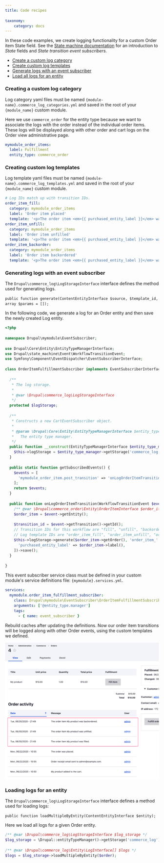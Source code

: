 ```yaml
---
title: Code recipes

taxonomy:
    category: docs
---
```


In these code examples, we create logging functionality for a custom Order item State field. See the [State machine documentation](../../core/libraries-and-dependencies/state-machine) for an introduction to *State* fields and *State transition event subscribers*. 

- [Create a custom log category](#creating-a-custom-log-category)
- [Create custom log templates](#creating-custom-log-templates)
- [Generate logs with an event subscriber](#generating-logs-with-an-event-subscriber)
- [Load all logs for an entity](#loading-logs-for-an-entity)

### Creating a custom log category
Log category yaml files must be named `{module-name}.commerce_log_categories.yml` and saved in the root of your `{module_name}` custom module.

Here we use `commerce_order` for the entity type because we want to associate the logs with the order instead of the individual order items. These logs will be displayed along with other order and cart logs on the Order view administrative page.

```yaml
mymodule_order_items:
  label: Fulfillment
  entity_type: commerce_order
```

### Creating custom log templates
Log template yaml files must be named `{module-name}.commerce_log_templates.yml` and saved in the root of your `{module_name}` custom module.

```yaml
# Log IDs match up with transition IDs.
order_item_fill:
  category: mymodule_order_items
  label: 'Order item placed'
  template: '<p>The order item <em>{{ purchased_entity_label }}</em> was filled.</p>'
order_item_unfill:
  category: mymodule_order_items
  label: 'Order item unfilled'
  template: '<p>The order item <em>{{ purchased_entity_label }}</em> was unfilled.</p>'
order_item_backorder:
  category: mymodule_order_items
  label: 'Order item backordered'
  template: '<p>The order item <em>{{ purchased_entity_label }}</em> was backordered.</p>'
```

### Generating logs with an event subscriber
The `Drupal\commerce_log\LogStorageInterface` interface defines the method used for generating logs.

`public function generate(ContentEntityInterface $source, $template_id, array $params = []);`

In the following code, we generate a log for an Order entity and then save the newly created Log entity.

```php
<?php

namespace Drupal\mymodule\EventSubscriber;

use Drupal\Core\Entity\EntityTypeManagerInterface;
use Drupal\state_machine\Event\WorkflowTransitionEvent;
use Symfony\Component\EventDispatcher\EventSubscriberInterface;

class OrderItemFulfillmentSubscriber implements EventSubscriberInterface {

  /**
   * The log storage.
   *
   * @var \Drupal\commerce_log\LogStorageInterface
   */
  protected $logStorage;

  /**
   * Constructs a new CartEventSubscriber object.
   *
   * @param \Drupal\Core\Entity\EntityTypeManagerInterface $entity_type_manager
   *   The entity type manager.
   */
  public function __construct(EntityTypeManagerInterface $entity_type_manager) {
    $this->logStorage = $entity_type_manager->getStorage('commerce_log');
  }

  public static function getSubscribedEvents() {
    $events = [
      'mymodule_order_item.post_transition' => 'onLogOrderItemTransition',
    ];
    return $events;
  }

  public function onLogOrderItemTransition(WorkflowTransitionEvent $event) {
    /** @var \Drupal\commerce_order\Entity\OrderItemInterface $order_item */
    $order_item = $event->getEntity();

    $transition_id = $event->getTransition()->getId();
    // Transition IDs for this workflow are "fill", "unfill", "backorder".
    // Log template IDs are "order_item_fill", "order_item_unfill", "order_item_backorder".
    $this->logStorage->generate($order_item->getOrder(), 'order_item_' . $transition_id, [
      'purchased_entity_label' => $order_item->label(),
    ])->save();
  }

}
```

This event subscriber service class must be defined in your custom module's service definitions file: `{mymodule}.services.yml`.

```yaml
services:
  mymodule.order_item_fulfillment_subscriber:
    class: Drupal\mymodule\EventSubscriber\OrderItemFulfillmentSubscriber
    arguments: ['@entity_type.manager']
    tags:
      - { name: event_subscriber }
```

Rebuild caches after updating the definitions. Now our order item transitions will be logged along with other Order events, using the custom templates we defined.

![Order activity for order items](../images/code-recipes-1.png)

### Loading logs for an entity
The `Drupal\commerce_log\LogStorageInterface` interface defines a method used for loading logs:

`public function loadMultipleByEntity(ContentEntityInterface $entity);`

Here we load all logs for a given Order entity.
```php
/** @var \Drupal\commerce_log\LogStorageInterface $log_storage */
$log_storage = \Drupal::entityTypeManager()->getStorage('commerce_log');

/** @var \Drupal\commerce_log\Entity\LogInterface[] $logs */
$logs = $log_storage->loadMultipleByEntity($order);
```
